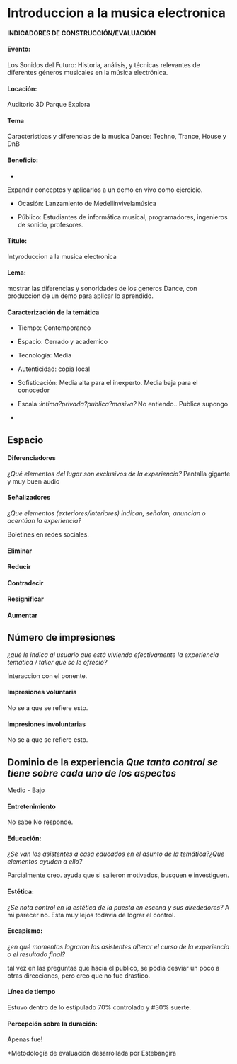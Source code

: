# Introduccion a la musica electronica


#### INDICADORES DE CONSTRUCCIÓN/EVALUACIÓN




#### Evento:

Los Sonidos del Futuro: Historia, análisis, y técnicas relevantes de diferentes géneros musicales en la música electrónica.

#### Locación:

Auditorio 3D Parque Explora


#### Tema

Caracteristicas y diferencias de la musica Dance: Techno, Trance, House y DnB  

#### Beneficio:  
- 
Expandir conceptos y aplicarlos a un demo en vivo como ejercicio.  

- Ocasión: Lanzamiento de Medellinvivelamúsica    

- Público: Estudiantes de informática musical, programadores, ingenieros de sonido, profesores.


#### Título:

Intyroduccion a la musica electronica

#### Lema:   

mostrar las diferencias y sonoridades de los generos Dance, con produccion de un demo para aplicar lo aprendido.  


#### Caracterización de la temática
* Tiempo: Contemporaneo   

* Espacio: Cerrado y academico   
* Tecnología: Media    
* Autenticidad:  copia local       
* Sofisticación: Media alta para el inexperto.  Media baja para el conocedor  
* Escala :*intima?privada?publica?masiva?*  No entiendo..  Publica supongo  
* 

## Espacio   

#### Diferenciadores
*¿Qué elementos del lugar son exclusivos de la experiencia?*  Pantalla gigante y muy buen audio

#### Señalizadores
*¿Que elementos (exteriores/interiores) indican, señalan, anuncian o acentúan la experiencia?*

Boletines en redes sociales.

#### Eliminar

#### Reducir

#### Contradecir

#### Resignificar

#### Aumentar

## Número de impresiones
*¿qué le indica al usuario que está viviendo efectivamente la experiencia temática / taller que se le ofreció?*

Interaccion con el ponente.


#### Impresiones voluntaria   

No se a que se refiere esto.

#### Impresiones involuntarias

No se a que se refiere esto.


## Dominio de la experiencia *Que tanto control se tiene sobre cada uno de los aspectos*
Medio - Bajo

#### Entretenimiento   

No sabe No responde.

#### Educación:
*¿Se van los asistentes a casa educados en el asunto de la temática?¿Que elementos ayudan a ello?*

Parcialmente creo.  ayuda que si salieron motivados, busquen e investiguen.

#### Estética:
*¿Se nota control en la estética de la puesta en escena y sus alrededores?*
A mi parecer no.  Esta muy lejos todavia de lograr el control.

#### Escapismo:
*¿en qué momentos lograron los asistentes alterar el curso de la experiencia o el resultado final?*

tal vez en las preguntas que hacia el publico, se podia desviar un poco a otras direcciones, pero creo que no fue drastico.

#### Línea de tiempo

Estuvo dentro de lo estipulado 70% controlado y #30% suerte.


#### Percepción sobre la duración:

Apenas fue!


*Metodología de evaluación desarrollada por Estebangira
